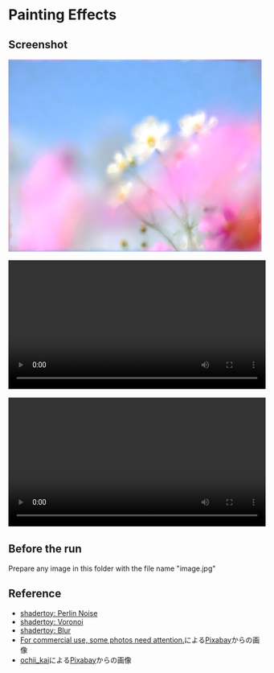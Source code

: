 # Painting Effects

## Screenshot
<img src="media/shadertoy.png" width="512"></img>  

<video src="https://github.com/user-attachments/assets/c4ad4dc8-dc61-42be-95b1-f2c38b35d468" width="512"></video>

<video src="https://github.com/user-attachments/assets/cbe9aa31-ae89-4966-9502-a902446c4194" width="512"></video>

## Before the run
Prepare any image in this folder with the file name "image.jpg"

## Reference
- [shadertoy: Perlin Noise](https://www.shadertoy.com/view/NlSGDz)
- [shadertoy: Voronoi](https://www.shadertoy.com/view/ldB3zc)
- [shadertoy: Blur](https://www.shadertoy.com/view/NscGDf)
- <a href="https://pixabay.com/ja/users/shell_ghostcage-2016503/?utm_source=link-attribution&utm_medium=referral&utm_campaign=image&utm_content=7709242">For commercial use, some photos need attention.</a>による<a href="https://pixabay.com/ja//?utm_source=link-attribution&utm_medium=referral&utm_campaign=image&utm_content=7709242">Pixabay</a>からの画像
- <a href="https://pixabay.com/ja/users/ochii_kai-29415815/?utm_source=link-attribution&utm_medium=referral&utm_campaign=image&utm_content=7410702">ochii_kai</a>による<a href="https://pixabay.com/ja//?utm_source=link-attribution&utm_medium=referral&utm_campaign=image&utm_content=7410702">Pixabay</a>からの画像

